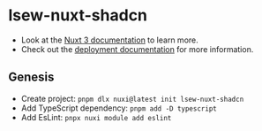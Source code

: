 # lsew-nuxt-shadcn

- Look at the [Nuxt 3 documentation](https://nuxt.com/docs/getting-started/introduction) to learn more.
- Check out the [deployment documentation](https://nuxt.com/docs/getting-started/deployment) for more information.

## Genesis

- Create project: `pnpm dlx nuxi@latest init lsew-nuxt-shadcn`
- Add TypeScript dependency: `pnpm add -D typescript`
- Add EsLint: `pnpx nuxi module add eslint`
